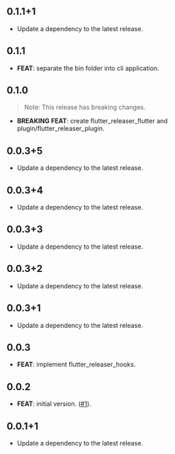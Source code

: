 ## 0.1.1+1

 - Update a dependency to the latest release.

## 0.1.1

 - **FEAT**: separate the bin folder into cli application.

## 0.1.0

> Note: This release has breaking changes.

 - **BREAKING** **FEAT**: create flutter_releaser_flutter  and plugin/flutter_releaser_plugin.

## 0.0.3+5

 - Update a dependency to the latest release.

## 0.0.3+4

 - Update a dependency to the latest release.

## 0.0.3+3

 - Update a dependency to the latest release.

## 0.0.3+2

 - Update a dependency to the latest release.

## 0.0.3+1

 - Update a dependency to the latest release.

## 0.0.3

 - **FEAT**: implement flutter_releaser_hooks.

## 0.0.2

 - **FEAT**: initial version. ([#1](https://github.com/Infumia/flutter_releaser//issues/1)).

## 0.0.1+1

 - Update a dependency to the latest release.

